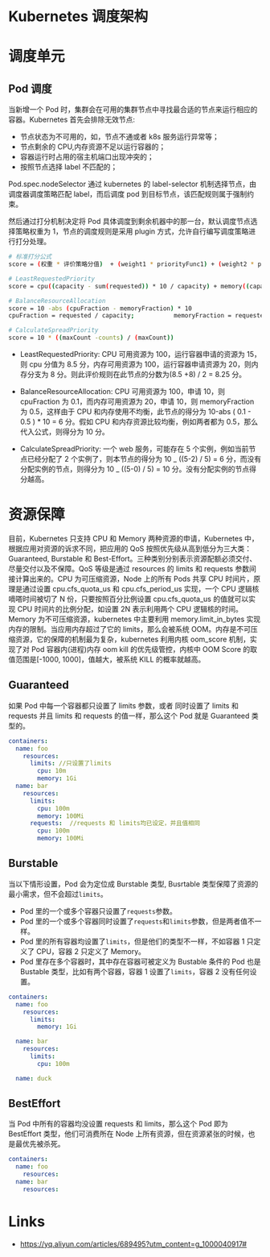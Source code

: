 # Kubernetes 调度架构

# 调度单元

## Pod 调度

当新增一个 Pod 时，集群会在可用的集群节点中寻找最合适的节点来运行相应的容器。Kubernetes 首先会排除无效节点:

- 节点状态为不可用的，如，节点不通或者 k8s 服务运行异常等；
- 节点剩余的 CPU,内存资源不足以运行容器的；
- 容器运行时占用的宿主机端口出现冲突的；
- 按照节点选择 label 不匹配的；

Pod.spec.nodeSelector 通过 kubernetes 的 label-selector 机制选择节点，由调度器调度策略匹配 label，而后调度 pod 到目标节点，该匹配规则属于强制约束。

然后通过打分机制决定将 Pod 具体调度到剩余机器中的那一台，默认调度节点选择策略权重为 1，节点的调度规则是采用 plugin 方式，允许自行编写调度策略进行打分处理。

```sh
# 标准打分公式
score = (权重 * 评价策略分值)  + (weight1 * priorityFunc1) + (weight2 * priorityFunc2) + ...

# LeastRequestedPriority
score = cpu((capacity - sum(requested)) * 10 / capacity) + memory((capacity - sum(requested)) * 10 / capacity) /2

# BalanceResourceAllocation
score = 10 -abs (cpuFraction - memoryFraction) * 10
cpuFraction = requested / capacity;           memoryFraction = requested / capacity

# CalculateSpreadPriority
score = 10 * ((maxCount -counts) / (maxCount))
```

- LeastRequestedPriority: CPU 可用资源为 100，运行容器申请的资源为 15，则 cpu 分值为 8.5 分，内存可用资源为 100，运行容器申请资源为 20，则内存分支为 8 分。则此评价规则在此节点的分数为(8.5 +8) / 2 = 8.25 分。

- BalanceResourceAllocation: CPU 可用资源为 100，申请 10，则 cpuFraction 为 0.1，而内存可用资源为 20，申请 10，则 memoryFraction 为 0.5，这样由于 CPU 和内存使用不均衡，此节点的得分为 10-abs ( 0.1 - 0.5 ) \* 10 = 6 分。假如 CPU 和内存资源比较均衡，例如两者都为 0.5，那么代入公式，则得分为 10 分。

- CalculateSpreadPriority: 一个 web 服务，可能存在 5 个实例，例如当前节点已经分配了 2 个实例了，则本节点的得分为 10 _ ((5-2) / 5) = 6 分，而没有分配实例的节点，则得分为 10 _ ((5-0) / 5) = 10 分。没有分配实例的节点得分越高。

# 资源保障

目前，Kubernetes 只支持 CPU 和 Memory 两种资源的申请，Kubernetes 中，根据应用对资源的诉求不同，把应用的 QoS 按照优先级从高到低分为三大类：Guaranteed, Burstable 和 Best-Effort。三种类别分别表示资源配额必须交付、尽量交付以及不保障。QoS 等级是通过 resources 的 limits 和 requests 参数间接计算出来的。CPU 为可压缩资源，Node 上的所有 Pods 共享 CPU 时间片，原理是通过设置 cpu.cfs_quota_us 和 cpu.cfs_period_us 实现，一个 CPU 逻辑核嘀嗒时间被切了 N 份，只要按照百分比例设置 cpu.cfs_quota_us 的值就可以实现 CPU 时间片的比例分配，如设置 2N 表示利用两个 CPU 逻辑核的时间。Memory 为不可压缩资源，kubernetes 中主要利用 memory.limit_in_bytes 实现内存的限制。当应用内存超过了它的 limits，那么会被系统 OOM。内存是不可压缩资源，它的保障的机制最为复杂，kubernetes 利用内核 oom_score 机制，实现了对 Pod 容器内(进程)内存 oom kill 的优先级管控，内核中 OOM Score 的取值范围是[-1000, 1000]，值越大，被系统 KILL 的概率就越高。

## Guaranteed

如果 Pod 中每一个容器都只设置了 limits 参数，或者 同时设置了 limits 和 requests 并且 limits 和 requests 的值一样，那么这个 Pod 就是 Guaranteed 类型的。

```yaml
containers:
  name: foo
    resources:
      limits: //只设置了limits
        cpu: 10m
        memory: 1Gi
  name: bar
    resources:
      limits:
        cpu: 100m
        memory: 100Mi
      requests:  //requests 和 limits均已设定，并且值相同
        cpu: 100m
        memory: 100Mi
```

## Burstable

当以下情形设置，Pod 会为定位成 Burstable 类型, Busrtable 类型保障了资源的最小需求，但不会超过`limits`。

- Pod 里的一个或多个容器只设置了`requests`参数。
- Pod 里的一个或多个容器同时设置了`requests`和`limits`参数，但是两者值不一样。
- Pod 里的所有容器均设置了`limits`，但是他们的类型不一样，不如容器 1 只定义了 CPU，容器 2 只定义了 Memory。
- Pod 里存在多个容器时，其中存在容器可被定义为 Bustable 条件的 Pod 也是 Bustable 类型，比如有两个容器，容器 1 设置了`limits`，容器 2 没有任何设置。

```yaml
containers:
  name: foo
    resources:
      limits:
        memory: 1Gi

  name: bar
    resources:
      limits:
        cpu: 100m

  name: duck
```

## BestEffort

当 Pod 中所有的容器均没设置 requests 和 limits，那么这个 Pod 即为 BestEffort 类型，他们可消费所在 Node 上所有资源，但在资源紧张的时候，也是最优先被杀死。

```yaml
containers:
  name: foo
    resources:
  name: bar
    resources:
```

# Links

- https://yq.aliyun.com/articles/689495?utm_content=g_1000040917#
